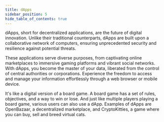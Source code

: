 ```yaml
---
title: dApps
sidebar_position: 5
hide_table_of_contents: true
---
```


dApps, short for decentralized applications, are the future of digital innovation. Unlike their traditional counterparts, dApps are built upon a collaborative network of computers, ensuring unprecedented security and resilience against potential threats.

These applications serve diverse purposes, from captivating online marketplaces to immersive gaming platforms and vibrant social networks. With dApps, you become the master of your data, liberated from the control of central authorities or corporations. Experience the freedom to access and manage your information effortlessly through a web browser or mobile device.

It's like a digital version of a board game. A board game has a set of rules, objectives, and a way to win or lose. And just like multiple players playing a board game, various users can also use a dApp. Examples of dApps are OpenBazaar, a decentralized marketplace, and CryptoKitties, a game where you can buy, sell and breed virtual cats.
